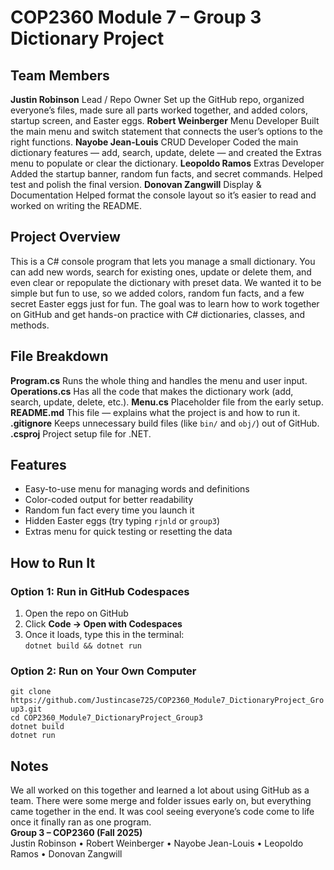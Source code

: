 # COP2360 Module 7 – Group 3 Dictionary Project
## Team Members

**Justin Robinson**  Lead / Repo Owner  Set up the GitHub repo, organized everyone’s files, made sure all parts worked together, and added colors, startup screen, and Easter eggs. 
**Robert Weinberger**  Menu Developer  Built the main menu and switch statement that connects the user’s options to the right functions. 
**Nayobe Jean-Louis**  CRUD Developer  Coded the main dictionary features — add, search, update, delete — and created the Extras menu to populate or clear the dictionary. 
**Leopoldo Ramos**  Extras Developer  Added the startup banner, random fun facts, and secret commands. Helped test and polish the final version. 
**Donovan Zangwill**  Display & Documentation  Helped format the console layout so it’s easier to read and worked on writing the README. 
## Project Overview
This is a C# console program that lets you manage a small dictionary. You can add new words, search for existing ones, update or delete them, and even clear or repopulate the dictionary with preset data. We wanted it to be simple but fun to use, so we added colors, random fun facts, and a few secret Easter eggs just for fun. The goal was to learn how to work together on GitHub and get hands-on practice with C# dictionaries, classes, and methods.
## File Breakdown

 **Program.cs**  Runs the whole thing and handles the menu and user input. 
**Operations.cs**  Has all the code that makes the dictionary work (add, search, update, delete, etc.). 
**Menu.cs**  Placeholder file from the early setup. 
**README.md**  This file — explains what the project is and how to run it. 
**.gitignore**  Keeps unnecessary build files (like `bin/` and `obj/`) out of GitHub. 
**.csproj**  Project setup file for .NET. 

## Features
- Easy-to-use menu for managing words and definitions  
- Color-coded output for better readability  
- Random fun fact every time you launch it  
- Hidden Easter eggs (try typing `rjnld` or `group3`)  
- Extras menu for quick testing or resetting the data  

## How to Run It

### Option 1: Run in GitHub Codespaces
1. Open the repo on GitHub  
2. Click **Code → Open with Codespaces**  
3. Once it loads, type this in the terminal:  
`dotnet build && dotnet run`

### Option 2: Run on Your Own Computer
`git clone https://github.com/Justincase725/COP2360_Module7_DictionaryProject_Group3.git`  
`cd COP2360_Module7_DictionaryProject_Group3`  
`dotnet build`  
`dotnet run`

## Notes
We all worked on this together and learned a lot about using GitHub as a team. There were some merge and folder issues early on, but everything came together in the end. It was cool seeing everyone’s code come to life once it finally ran as one program.  
**Group 3 – COP2360 (Fall 2025)**  
Justin Robinson • Robert Weinberger • Nayobe Jean-Louis • Leopoldo Ramos • Donovan Zangwill
